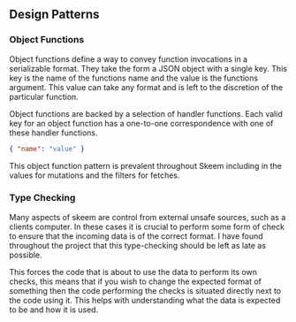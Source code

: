 ## Design Patterns

### Object Functions

Object functions define a way to convey function invocations in a serializable format. They take the form a JSON object with a single key. This key is the name of the functions name and the value is the functions argument. This value can take any format and is left to the discretion of the particular function.

Object functions are backed by a selection of handler functions. Each valid key for an object function has a one-to-one correspondence with one of these handler functions.

```{.json caption="The format of an object function"}
{ "name": "value" }
```

This object function pattern is prevalent throughout Skeem including in the values for mutations and the filters for fetches.

### Type Checking

Many aspects of skeem are control from external unsafe sources, such as a clients computer. In these cases it is crucial to perform some form of check to ensure that the incoming data is of the correct format. I have found throughout the project that this type-checking should be left as late as possible.

This forces the code that is about to use the data to perform its own checks, this means that if you wish to change the expected format of something then the code performing the checks is situated directly next to the code using it. This helps with understanding what the data is expected to be and how it is used.
